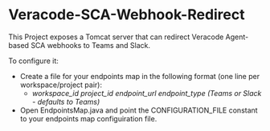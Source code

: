 # Veracode-SCA-Webhook-Redirect

This Project exposes a Tomcat server that can redirect Veracode Agent-based SCA webhooks to Teams and Slack.

To configure it:
* Create a file for your endpoints map in the following format (one line per workspace/project pair):
    * *workspace_id* *project_id* *endpoint_url* *endpoint_type (Teams or Slack - defaults to Teams)*
* Open EndpointsMap.java and point the CONFIGURATION_FILE constant to your endpoints map configuiration file.
